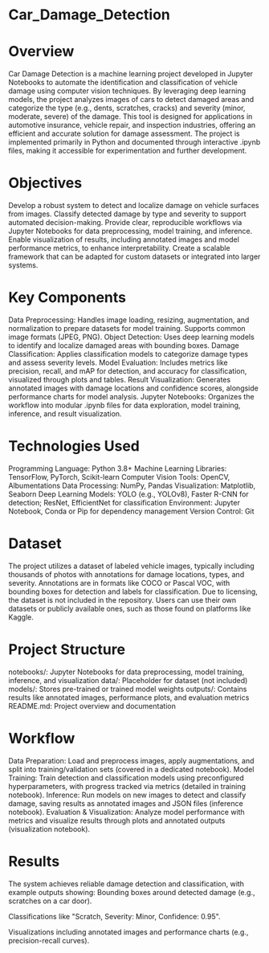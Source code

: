 # Car_Damage_Detection

# Overview

Car Damage Detection is a machine learning project developed in Jupyter Notebooks to automate the identification and classification of vehicle damage using computer vision techniques. By leveraging deep learning models, the project analyzes images of cars to detect damaged areas and categorize the type (e.g., dents, scratches, cracks) and severity (minor, moderate, severe) of the damage. This tool is designed for applications in automotive insurance, vehicle repair, and inspection industries, offering an efficient and accurate solution for damage assessment. The project is implemented primarily in Python and documented through interactive .ipynb files, making it accessible for experimentation and further development.


# Objectives

Develop a robust system to detect and localize damage on vehicle surfaces from images.
Classify detected damage by type and severity to support automated decision-making.
Provide clear, reproducible workflows via Jupyter Notebooks for data preprocessing, model training, and inference.
Enable visualization of results, including annotated images and model performance metrics, to enhance interpretability.
Create a scalable framework that can be adapted for custom datasets or integrated into larger systems.


# Key Components

Data Preprocessing: Handles image loading, resizing, augmentation, and normalization to prepare datasets for model training. Supports common image formats (JPEG, PNG).
Object Detection: Uses deep learning models to identify and localize damaged areas with bounding boxes.
Damage Classification: Applies classification models to categorize damage types and assess severity levels.
Model Evaluation: Includes metrics like precision, recall, and mAP for detection, and accuracy for classification, visualized through plots and tables.
Result Visualization: Generates annotated images with damage locations and confidence scores, alongside performance charts for model analysis.
Jupyter Notebooks: Organizes the workflow into modular .ipynb files for data exploration, model training, inference, and result visualization.


# Technologies Used

Programming Language: Python 3.8+
Machine Learning Libraries: TensorFlow, PyTorch, Scikit-learn
Computer Vision Tools: OpenCV, Albumentations
Data Processing: NumPy, Pandas
Visualization: Matplotlib, Seaborn
Deep Learning Models: YOLO (e.g., YOLOv8), Faster R-CNN for detection; ResNet, EfficientNet for classification
Environment: Jupyter Notebook, Conda or Pip for dependency management
Version Control: Git


# Dataset

The project utilizes a dataset of labeled vehicle images, typically including thousands of photos with annotations for damage locations, types, and severity. Annotations are in formats like COCO or Pascal VOC, with bounding boxes for detection and labels for classification. Due to licensing, the dataset is not included in the repository. Users can use their own datasets or publicly available ones, such as those found on platforms like Kaggle.


# Project Structure

notebooks/: Jupyter Notebooks for data preprocessing, model training, inference, and visualization
data/: Placeholder for dataset (not included)
models/: Stores pre-trained or trained model weights
outputs/: Contains results like annotated images, performance plots, and evaluation metrics
README.md: Project overview and documentation


# Workflow

Data Preparation: Load and preprocess images, apply augmentations, and split into training/validation sets (covered in a dedicated notebook).
Model Training: Train detection and classification models using preconfigured hyperparameters, with progress tracked via metrics (detailed in training notebook).
Inference: Run models on new images to detect and classify damage, saving results as annotated images and JSON files (inference notebook).
Evaluation & Visualization: Analyze model performance with metrics and visualize results through plots and annotated outputs (visualization notebook).


# Results

The system achieves reliable damage detection and classification, with example outputs showing:
Bounding boxes around detected damage (e.g., scratches on a car door).


Classifications like "Scratch, Severity: Minor, Confidence: 0.95".



Visualizations including annotated images and performance charts (e.g., precision-recall curves).
